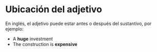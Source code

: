 # Ubicación del adjetivo

En inglés, el adjetivo puede estar antes o después del sustantivo, por ejemplo:

- A **huge** investment
- The construction is **expensive**
